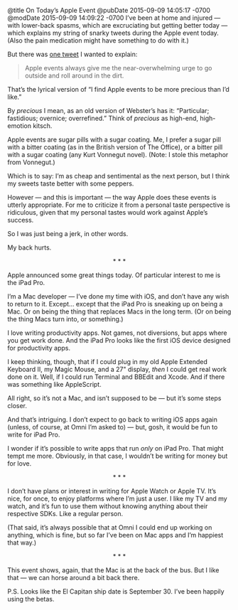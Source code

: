 @title On Today’s Apple Event
@pubDate 2015-09-09 14:05:17 -0700
@modDate 2015-09-09 14:09:22 -0700
I’ve been at home and injured — with lower-back spasms, which are excruciating but getting better today — which explains my string of snarky tweets during the Apple event today. (Also the pain medication might have something to do with it.)

But there was <a href="https://twitter.com/brentsimmons/status/641681331554942978">one tweet</a> I wanted to explain:

>Apple events always give me the near-overwhelming urge to go outside and roll around in the dirt.

That’s the lyrical version of “I find Apple events to be more precious than I’d like.”

By *precious* I mean, as an old version of Webster’s has it: “Particular; fastidious; overnice; overrefined.” Think of *precious* as high-end, high-emotion kitsch.

Apple events are sugar pills with a sugar coating. Me, I prefer a sugar pill with a bitter coating (as in the British version of The Office), or a bitter pill with a sugar coating (any Kurt Vonnegut novel). (Note: I stole this metaphor from Vonnegut.)

Which is to say: I’m as cheap and sentimental as the next person, but I think my sweets taste better with some peppers.

However — and this is important — the way Apple does these events is utterly appropriate. For me to criticize it from a personal taste perspective is ridiculous, given that my personal tastes would work against Apple’s success.

So I was just being a jerk, in other words.

My back hurts.

<p style="text-align:center">* * *</p>

Apple announced some great things today. Of particular interest to me is the iPad Pro.

I’m a Mac developer — I’ve done my time with iOS, and don’t have any wish to return to it. Except… except that the iPad Pro is sneaking up on being a Mac. Or on being the thing that replaces Macs in the long term. (Or on being the thing Macs turn into, or something.)

I love writing productivity apps. Not games, not diversions, but apps where you get work done. And the iPad Pro looks like the first iOS device designed for productivity apps.

I keep thinking, though, that if I could plug in my old Apple Extended Keyboard II, my Magic Mouse, and a 27" display, <em>then</em> I could get real work done on it. Well, if I could run Terminal and BBEdit and Xcode. And if there was something like AppleScript.

All right, so it’s not a Mac, and isn’t supposed to be — but it’s some steps closer.

And that’s intriguing. I don’t expect to go back to writing iOS apps again (unless, of course, at Omni I’m asked to) — but, gosh, it would be fun to write for iPad Pro.

I wonder if it’s possible to write apps that run *only* on iPad Pro. That might tempt me more. Obviously, in that case, I wouldn’t be writing for money but for love.

<p style="text-align:center">* * *</p>

I don’t have plans or interest in writing for Apple Watch or Apple TV. It’s nice, for once, to enjoy platforms where I’m just a user. I like my TV and my watch, and it’s fun to use them without knowing anything about their respective SDKs. Like a regular person.

(That said, it’s always possible that at Omni I could end up working on anything, which is fine, but so far I’ve been on Mac apps and I’m happiest that way.)

<p style="text-align:center">* * *</p>

This event shows, again, that the Mac is at the back of the bus. But I like that — we can horse around a bit back there.

P.S. Looks like the El Capitan ship date is September 30. I’ve been happily using the betas.
